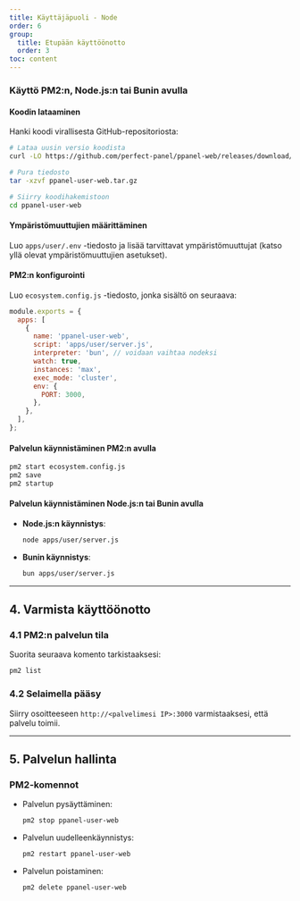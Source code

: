 ```yaml
---
title: Käyttäjäpuoli - Node
order: 6
group: 
  title: Etupään käyttöönotto
  order: 3
toc: content
---
```


### Käyttö PM2:n, Node.js:n tai Bunin avulla

#### Koodin lataaminen

Hanki koodi virallisesta GitHub-repositoriosta:

```bash
# Lataa uusin versio koodista
curl -LO https://github.com/perfect-panel/ppanel-web/releases/download/v1.0.0/ppanel-user-web.tar.gz

# Pura tiedosto
tar -xzvf ppanel-user-web.tar.gz

# Siirry koodihakemistoon
cd ppanel-user-web
```

#### Ympäristömuuttujien määrittäminen

Luo `apps/user/.env` -tiedosto ja lisää tarvittavat ympäristömuuttujat (katso yllä olevat ympäristömuuttujien asetukset).

#### PM2:n konfigurointi

Luo `ecosystem.config.js` -tiedosto, jonka sisältö on seuraava:

```javascript
module.exports = {
  apps: [
    {
      name: 'ppanel-user-web',
      script: 'apps/user/server.js',
      interpreter: 'bun', // voidaan vaihtaa nodeksi
      watch: true,
      instances: 'max',
      exec_mode: 'cluster',
      env: {
        PORT: 3000,
      },
    },
  ],
};
```

#### Palvelun käynnistäminen PM2:n avulla

```bash
pm2 start ecosystem.config.js
pm2 save
pm2 startup
```

#### Palvelun käynnistäminen Node.js:n tai Bunin avulla

- **Node.js:n käynnistys**:

  ```bash
  node apps/user/server.js
  ```

- **Bunin käynnistys**:

  ```bash
  bun apps/user/server.js
  ```

---

## **4. Varmista käyttöönotto**

### **4.1 PM2:n palvelun tila**

Suorita seuraava komento tarkistaaksesi:

```bash
pm2 list
```

### **4.2 Selaimella pääsy**

Siirry osoitteeseen `http://<palvelimesi IP>:3000` varmistaaksesi, että palvelu toimii.

---

## **5. Palvelun hallinta**

### **PM2-komennot**

- Palvelun pysäyttäminen:

  ```bash
  pm2 stop ppanel-user-web
  ```

- Palvelun uudelleenkäynnistys:

  ```bash
  pm2 restart ppanel-user-web
  ```

- Palvelun poistaminen:

  ```bash
  pm2 delete ppanel-user-web
  ```

